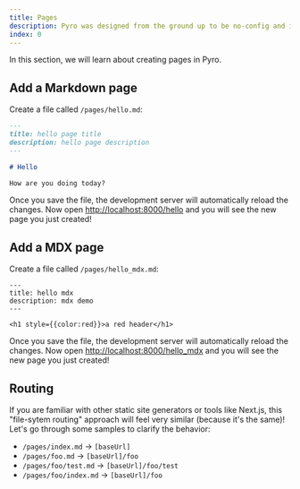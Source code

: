 ```yaml
---
title: Pages
description: Pyro was designed from the ground up to be no-config and incredibly fast.
index: 0
---
```


In this section, we will learn about creating pages in Pyro.

## Add a Markdown page​

Create a file called `/pages/hello.md`:

```md
---
title: hello page title
description: hello page description
---

# Hello

How are you doing today?
```

Once you save the file, the development server will automatically reload the
changes. Now open [http://localhost:8000/hello](http://localhost:8000/hello) and
you will see the new page you just created!

## Add a MDX page

Create a file called `/pages/hello_mdx.md`:

```mdx
---
title: hello mdx
description: mdx demo
---

<h1 style={{color:red}}>a red header</h1>
```

Once you save the file, the development server will automatically reload the
changes. Now open
[http://localhost:8000/hello_mdx](http://localhost:8000/hello_mdx) and you will
see the new page you just created!

## Routing

If you are familiar with other static site generators or tools like Next.js,
this "file-sytem routing" approach will feel very similar (because it's the
same)! Let's go through some samples to clarify the behavior:

- `/pages/index.md` → `[baseUrl]`
- `/pages/foo.md` → `[baseUrl]/foo`
- `/pages/foo/test.md` → `[baseUrl]/foo/test`
- `/pages/foo/index.md` → `[baseUrl]/foo`
